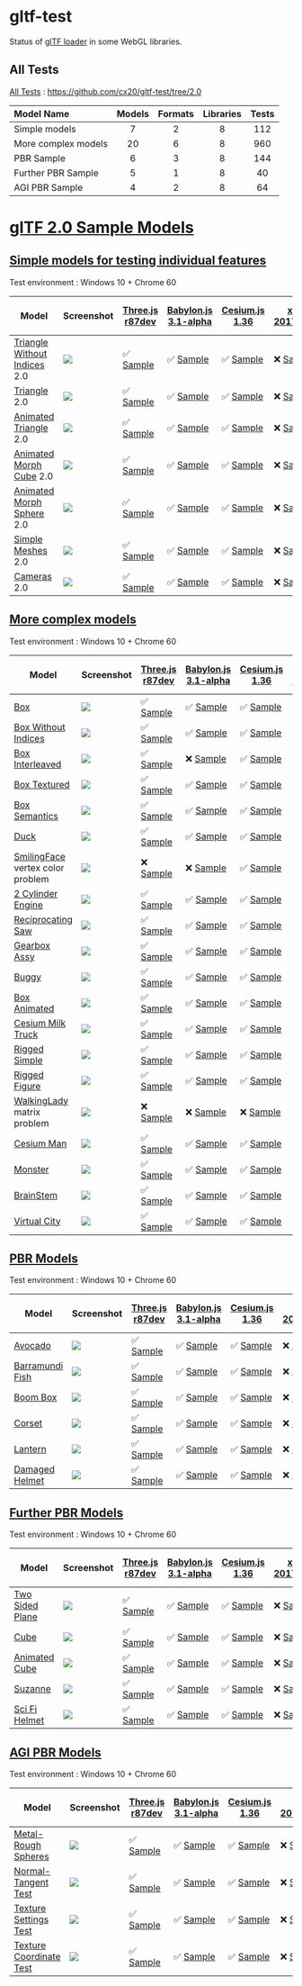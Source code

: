 # gltf-test

Status of [glTF loader](https://github.com/KhronosGroup/glTF#webgl-engines) in some WebGL libraries.

## All Tests

[All Tests]( https://cdn.rawgit.com/cx20/gltf-test/d1f6b490fb4ac1513a1e8d9ded350643cd75923c/index.html ) : https://github.com/cx20/gltf-test/tree/2.0

|Model Name           |Models  |Formats  |Libraries|Tests|
|:--------------------|:------:|:-------:|:-------:|:---:|
|Simple models        |   7    |   2     |    8    | 112 |
|More complex models  |  20    |   6     |    8    | 960 |
|PBR Sample           |   6    |   3     |    8    | 144 |
|Further PBR Sample   |   5    |   1     |    8    |  40 |
|AGI PBR Sample       |   4    |   2     |    8    |  64 |


# [glTF 2.0 Sample Models](https://github.com/KhronosGroup/glTF-Sample-Models/blob/master/2.0/README.md#gltf-20-sample-models)

## [Simple models for testing individual features](https://github.com/KhronosGroup/glTF-Sample-Models/blob/master/2.0/README.md#simple-models-for-testing-individual-features)

Test environment : Windows 10 + Chrome 60

|Model                                                                 |Screenshot                                                          |[Three.js r87dev](https://github.com/mrdoob/three.js/tree/dev/examples/js/loaders/GLTF2Loader.js)                                                                                                             |[Babylon.js 3.1-alpha](https://github.com/BabylonJS/Babylon.js/tree/master/loaders/src/glTF)                                                                                                                          |[Cesium.js 1.36](https://github.com/AnalyticalGraphicsInc/cesium/)                                                                                                                                                     |[xeogl 2017.04.24](https://github.com/xeolabs/xeogl/tree/master/src/models/gltf)                                                                                                             |[GLBoost r2dev](https://github.com/emadurandal/GLBoost/blob/master/src/js/middle_level/loader/GLTFLoader.js)                                                                                                  |[Grimoire.js 2017.07.31](https://github.com/GrimoireGL/grimoirejs-gltf)                                                                                                                                          |[minimal-gltf-loader 2017.07.31](https://github.com/shrekshao/minimal-gltf-loader/blob/master/src/)                                                                                                        |
|----------------------------------------------------------------------|--------------------------------------------------------------------|--------------------------------------------------------------------------------------------------------------------------------------------------------------------------------------------------------------|----------------------------------------------------------------------------------------------------------------------------------------------------------------------------------------------------------------------|-----------------------------------------------------------------------------------------------------------------------------------------------------------------------------------------------------------------------|---------------------------------------------------------------------------------------------------------------------------------------------------------------------------------------------|--------------------------------------------------------------------------------------------------------------------------------------------------------------------------------------------------------------|-----------------------------------------------------------------------------------------------------------------------------------------------------------------------------------------------------------------|-----------------------------------------------------------------------------------------------------------------------------------------------------------------------------------------------------------|
|[Triangle Without Indices](tutorialModels/TriangleWithoutIndices) 2.0 |![](tutorialModels/TriangleWithoutIndices/screenshot/screenshot.png)|:white_check_mark: [Sample](https://cdn.rawgit.com/cx20/gltf-test/d1f6b490fb4ac1513a1e8d9ded350643cd75923c/examples/threejs/index.html?category=tutorialModels&model=TriangleWithoutIndices&scale=1&type=glTF)|:white_check_mark: [Sample](https://cdn.rawgit.com/cx20/gltf-test/d1f6b490fb4ac1513a1e8d9ded350643cd75923c/examples/babylonjs/index.html?category=tutorialModels&model=TriangleWithoutIndices&scale=1&type=glTF)      |:white_check_mark: [Sample](https://cdn.rawgit.com/cx20/gltf-test/d1f6b490fb4ac1513a1e8d9ded350643cd75923c/examples/cesium/index.html?category=tutorialModels&model=TriangleWithoutIndices&scale=1&type=glTF)          |:x: [Sample](https://cdn.rawgit.com/cx20/gltf-test/d1f6b490fb4ac1513a1e8d9ded350643cd75923c/examples/xeogl/index.html?category=tutorialModels&model=TriangleWithoutIndices&scale=1&type=glTF)|:x: [Sample](https://cdn.rawgit.com/cx20/gltf-test/d1f6b490fb4ac1513a1e8d9ded350643cd75923c/examples/glboost/index.html?category=tutorialModels&model=TriangleWithoutIndices&scale=1&type=glTF)               |:white_check_mark: [Sample](https://cdn.rawgit.com/cx20/gltf-test/d1f6b490fb4ac1513a1e8d9ded350643cd75923c/examples/grimoiregl/index.html?category=tutorialModels&model=TriangleWithoutIndices&scale=1&type=glTF)|:x: [Sample](https://cdn.rawgit.com/cx20/gltf-test/d1f6b490fb4ac1513a1e8d9ded350643cd75923c/examples/minimal-gltf-loader/index.html?category=tutorialModels&model=TriangleWithoutIndices&scale=1&type=glTF)|
|[Triangle](tutorialModels/Triangle) 2.0                               |![](tutorialModels/Triangle/screenshot/screenshot.png)              |:white_check_mark: [Sample](https://cdn.rawgit.com/cx20/gltf-test/d1f6b490fb4ac1513a1e8d9ded350643cd75923c/examples/threejs/index.html?category=tutorialModels&model=Triangle&scale=1&type=glTF)              |:white_check_mark: [Sample](https://cdn.rawgit.com/cx20/gltf-test/d1f6b490fb4ac1513a1e8d9ded350643cd75923c/examples/babylonjs/index.html?category=tutorialModels&model=Triangle&scale=1&type=glTF)                    |:white_check_mark: [Sample](https://cdn.rawgit.com/cx20/gltf-test/d1f6b490fb4ac1513a1e8d9ded350643cd75923c/examples/cesium/index.html?category=tutorialModels&model=Triangle&scale=1&type=glTF)                        |:x: [Sample](https://cdn.rawgit.com/cx20/gltf-test/d1f6b490fb4ac1513a1e8d9ded350643cd75923c/examples/xeogl/index.html?category=tutorialModels&model=Triangle&scale=1&type=glTF)              |:x: [Sample](https://cdn.rawgit.com/cx20/gltf-test/d1f6b490fb4ac1513a1e8d9ded350643cd75923c/examples/glboost/index.html?category=tutorialModels&model=Triangle&scale=1&type=glTF)                             |:white_check_mark: [Sample](https://cdn.rawgit.com/cx20/gltf-test/d1f6b490fb4ac1513a1e8d9ded350643cd75923c/examples/grimoiregl/index.html?category=tutorialModels&model=Triangle&scale=1&type=glTF)              |:x: [Sample](https://cdn.rawgit.com/cx20/gltf-test/d1f6b490fb4ac1513a1e8d9ded350643cd75923c/examples/minimal-gltf-loader/index.html?category=tutorialModels&model=Triangle&scale=1&type=glTF)              |
|[Animated Triangle](tutorialModels/AnimatedTriangle) 2.0              |![](tutorialModels/AnimatedTriangle/screenshot/screenshot.gif)      |:white_check_mark: [Sample](https://cdn.rawgit.com/cx20/gltf-test/d1f6b490fb4ac1513a1e8d9ded350643cd75923c/examples/threejs/index.html?category=tutorialModels&model=AnimatedTriangle&scale=1&type=glTF)      |:white_check_mark: [Sample](https://cdn.rawgit.com/cx20/gltf-test/d1f6b490fb4ac1513a1e8d9ded350643cd75923c/examples/babylonjs/index.html?category=tutorialModels&model=AnimatedTriangle&scale=1&type=glTF)            |:white_check_mark: [Sample](https://cdn.rawgit.com/cx20/gltf-test/d1f6b490fb4ac1513a1e8d9ded350643cd75923c/examples/cesium/index.html?category=tutorialModels&model=AnimatedTriangle&scale=1&type=glTF)                |:x: [Sample](https://cdn.rawgit.com/cx20/gltf-test/d1f6b490fb4ac1513a1e8d9ded350643cd75923c/examples/xeogl/index.html?category=tutorialModels&model=AnimatedTriangle&scale=1&type=glTF)      |:x: [Sample](https://cdn.rawgit.com/cx20/gltf-test/d1f6b490fb4ac1513a1e8d9ded350643cd75923c/examples/glboost/index.html?category=tutorialModels&model=AnimatedTriangle&scale=1&type=glTF)                     |:white_check_mark: [Sample](https://cdn.rawgit.com/cx20/gltf-test/d1f6b490fb4ac1513a1e8d9ded350643cd75923c/examples/grimoiregl/index.html?category=tutorialModels&model=AnimatedTriangle&scale=1&type=glTF)      |:x: [Sample](https://cdn.rawgit.com/cx20/gltf-test/d1f6b490fb4ac1513a1e8d9ded350643cd75923c/examples/minimal-gltf-loader/index.html?category=tutorialModels&model=AnimatedTriangle&scale=1&type=glTF)      |
|[Animated Morph Cube](tutorialModels/AnimatedMorphCube) 2.0           |![](tutorialModels/AnimatedMorphCube/screenshot/screenshot.gif)     |:white_check_mark: [Sample](https://cdn.rawgit.com/cx20/gltf-test/d1f6b490fb4ac1513a1e8d9ded350643cd75923c/examples/threejs/index.html?category=tutorialModels&model=AnimatedMorphCube&scale=1&type=glTF)     |:white_check_mark: [Sample](https://cdn.rawgit.com/cx20/gltf-test/d1f6b490fb4ac1513a1e8d9ded350643cd75923c/examples/babylonjs/index.html?category=tutorialModels&model=AnimatedMorphCube&scale=1&type=glTF)           |:white_check_mark: [Sample](https://cdn.rawgit.com/cx20/gltf-test/d1f6b490fb4ac1513a1e8d9ded350643cd75923c/examples/cesium/index.html?category=tutorialModels&model=AnimatedMorphCube&scale=1&type=glTF)               |:x: [Sample](https://cdn.rawgit.com/cx20/gltf-test/d1f6b490fb4ac1513a1e8d9ded350643cd75923c/examples/xeogl/index.html?category=tutorialModels&model=AnimatedMorphCube&scale=1&type=glTF)     |:x: [Sample](https://cdn.rawgit.com/cx20/gltf-test/d1f6b490fb4ac1513a1e8d9ded350643cd75923c/examples/glboost/index.html?category=tutorialModels&model=AnimatedMorphCube&scale=1&type=glTF)                    |:x: [Sample](https://cdn.rawgit.com/cx20/gltf-test/d1f6b490fb4ac1513a1e8d9ded350643cd75923c/examples/grimoiregl/index.html?category=tutorialModels&model=AnimatedMorphCube&scale=1&type=glTF)                    |:x: [Sample](https://cdn.rawgit.com/cx20/gltf-test/d1f6b490fb4ac1513a1e8d9ded350643cd75923c/examples/minimal-gltf-loader/index.html?category=tutorialModels&model=AnimatedMorphCube&scale=1&type=glTF)     |
|[Animated Morph Sphere](tutorialModels/AnimatedMorphSphere) 2.0       |![](tutorialModels/AnimatedMorphSphere/screenshot/screenshot.gif)   |:white_check_mark: [Sample](https://cdn.rawgit.com/cx20/gltf-test/d1f6b490fb4ac1513a1e8d9ded350643cd75923c/examples/threejs/index.html?category=tutorialModels&model=AnimatedMorphSphere&scale=1&type=glTF)   |:white_check_mark: [Sample](https://cdn.rawgit.com/cx20/gltf-test/d1f6b490fb4ac1513a1e8d9ded350643cd75923c/examples/babylonjs/index.html?category=tutorialModels&model=AnimatedMorphSphere&scale=1&type=glTF)         |:white_check_mark: [Sample](https://cdn.rawgit.com/cx20/gltf-test/d1f6b490fb4ac1513a1e8d9ded350643cd75923c/examples/cesium/index.html?category=tutorialModels&model=AnimatedMorphSphere&scale=1&type=glTF)             |:x: [Sample](https://cdn.rawgit.com/cx20/gltf-test/d1f6b490fb4ac1513a1e8d9ded350643cd75923c/examples/xeogl/index.html?category=tutorialModels&model=AnimatedMorphSphere&scale=1&type=glTF)   |:x: [Sample](https://cdn.rawgit.com/cx20/gltf-test/d1f6b490fb4ac1513a1e8d9ded350643cd75923c/examples/glboost/index.html?category=tutorialModels&model=AnimatedMorphSphere&scale=1&type=glTF)                  |:x: [Sample](https://cdn.rawgit.com/cx20/gltf-test/d1f6b490fb4ac1513a1e8d9ded350643cd75923c/examples/grimoiregl/index.html?category=tutorialModels&model=AnimatedMorphSphere&scale=1&type=glTF)                  |:x: [Sample](https://cdn.rawgit.com/cx20/gltf-test/d1f6b490fb4ac1513a1e8d9ded350643cd75923c/examples/minimal-gltf-loader/index.html?category=tutorialModels&model=AnimatedMorphSphere&scale=1&type=glTF)   |
|[Simple Meshes](tutorialModels/SimpleMeshes) 2.0                      |![](tutorialModels/SimpleMeshes/screenshot/screenshot.png)          |:white_check_mark: [Sample](https://cdn.rawgit.com/cx20/gltf-test/d1f6b490fb4ac1513a1e8d9ded350643cd75923c/examples/threejs/index.html?category=tutorialModels&model=SimpleMeshes&scale=1&type=glTF)          |:white_check_mark: [Sample](https://cdn.rawgit.com/cx20/gltf-test/d1f6b490fb4ac1513a1e8d9ded350643cd75923c/examples/babylonjs/index.html?category=tutorialModels&model=SimpleMeshes&scale=1&type=glTF)                |:white_check_mark: [Sample](https://cdn.rawgit.com/cx20/gltf-test/d1f6b490fb4ac1513a1e8d9ded350643cd75923c/examples/cesium/index.html?category=tutorialModels&model=SimpleMeshes&scale=1&type=glTF)                    |:x: [Sample](https://cdn.rawgit.com/cx20/gltf-test/d1f6b490fb4ac1513a1e8d9ded350643cd75923c/examples/xeogl/index.html?category=tutorialModels&model=SimpleMeshes&scale=1&type=glTF)          |:x: [Sample](https://cdn.rawgit.com/cx20/gltf-test/d1f6b490fb4ac1513a1e8d9ded350643cd75923c/examples/glboost/index.html?category=tutorialModels&model=SimpleMeshes&scale=1&type=glTF)                         |:white_check_mark: [Sample](https://cdn.rawgit.com/cx20/gltf-test/d1f6b490fb4ac1513a1e8d9ded350643cd75923c/examples/grimoiregl/index.html?category=tutorialModels&model=SimpleMeshes&scale=1&type=glTF)          |:x: [Sample](https://cdn.rawgit.com/cx20/gltf-test/d1f6b490fb4ac1513a1e8d9ded350643cd75923c/examples/minimal-gltf-loader/index.html?category=tutorialModels&model=SimpleMeshes&scale=1&type=glTF)          |
|[Cameras](tutorialModels/Cameras) 2.0                                 |![](tutorialModels/Cameras/screenshot/screenshot.png)               |:white_check_mark: [Sample](https://cdn.rawgit.com/cx20/gltf-test/d1f6b490fb4ac1513a1e8d9ded350643cd75923c/examples/threejs/index.html?category=tutorialModels&model=Cameras&scale=1&type=glTF)               |:white_check_mark: [Sample](https://cdn.rawgit.com/cx20/gltf-test/d1f6b490fb4ac1513a1e8d9ded350643cd75923c/examples/babylonjs/index.html?category=tutorialModels&model=Cameras&scale=1&type=glTF)                     |:white_check_mark: [Sample](https://cdn.rawgit.com/cx20/gltf-test/d1f6b490fb4ac1513a1e8d9ded350643cd75923c/examples/cesium/index.html?category=tutorialModels&model=Cameras&scale=1&type=glTF)                         |:x: [Sample](https://cdn.rawgit.com/cx20/gltf-test/d1f6b490fb4ac1513a1e8d9ded350643cd75923c/examples/xeogl/index.html?category=tutorialModels&model=Cameras&scale=1&type=glTF)               |:x: [Sample](https://cdn.rawgit.com/cx20/gltf-test/d1f6b490fb4ac1513a1e8d9ded350643cd75923c/examples/glboost/index.html?category=tutorialModels&model=Cameras&scale=1&type=glTF)                              |:white_check_mark: [Sample](https://cdn.rawgit.com/cx20/gltf-test/d1f6b490fb4ac1513a1e8d9ded350643cd75923c/examples/grimoiregl/index.html?category=tutorialModels&model=Cameras&scale=1&type=glTF)               |:x: [Sample](https://cdn.rawgit.com/cx20/gltf-test/d1f6b490fb4ac1513a1e8d9ded350643cd75923c/examples/minimal-gltf-loader/index.html?category=tutorialModels&model=Cameras&scale=1&type=glTF)               |


## [More complex models](https://github.com/KhronosGroup/glTF-Sample-Models/blob/master/2.0/README.md#more-complex-models)

Test environment : Windows 10 + Chrome 60

|Model                                                 |Screenshot                                                    |[Three.js r87dev](https://github.com/mrdoob/three.js/tree/dev/examples/js/loaders/GLTF2Loader.js)                                                                           |[Babylon.js 3.1-alpha](https://github.com/BabylonJS/Babylon.js/tree/master/loaders/src/glTF)                                                                                                    |[Cesium.js 1.36](https://github.com/AnalyticalGraphicsInc/cesium/)                                                                                             |[xeogl 2017.04.24](https://github.com/xeolabs/xeogl/tree/master/src/models/gltf)                                                                                             |[GLBoost r2dev](https://github.com/emadurandal/GLBoost/blob/master/src/js/middle_level/loader/GLTFLoader.js)                                                                     |[Grimoire.js 2017.07.31](https://github.com/GrimoireGL/grimoirejs-gltf)                                                                                                             |[minimal-gltf-loader 2017.07.31](https://github.com/shrekshao/minimal-gltf-loader/blob/master/src/)                                                                                          |
|------------------------------------------------------|--------------------------------------------------------------|----------------------------------------------------------------------------------------------------------------------------------------------------------------------------|------------------------------------------------------------------------------------------------------------------------------------------------------------------------------------------------|---------------------------------------------------------------------------------------------------------------------------------------------------------------|-----------------------------------------------------------------------------------------------------------------------------------------------------------------------------|---------------------------------------------------------------------------------------------------------------------------------------------------------------------------------|------------------------------------------------------------------------------------------------------------------------------------------------------------------------------------|---------------------------------------------------------------------------------------------------------------------------------------------------------------------------------------------|
|[Box](sampleModels/Box)                               |![](sampleModels/Box/screenshot/screenshot.png)               |:white_check_mark: [Sample](https://cdn.rawgit.com/cx20/gltf-test/d1f6b490fb4ac1513a1e8d9ded350643cd75923c/examples/threejs/index.html?model=Box&scale=1)                   |:white_check_mark: [Sample](https://cdn.rawgit.com/cx20/gltf-test/d1f6b490fb4ac1513a1e8d9ded350643cd75923c/examples/babylonjs/index.html?model=Box&scale=1)                                     |:white_check_mark: [Sample](https://cdn.rawgit.com/cx20/gltf-test/d1f6b490fb4ac1513a1e8d9ded350643cd75923c/examples/cesium/index.html?model=Box)               |:x: [Sample](https://cdn.rawgit.com/cx20/gltf-test/d1f6b490fb4ac1513a1e8d9ded350643cd75923c/examples/xeogl/index.html?model=Box&scale=1)                                     |:x: [Sample](https://cdn.rawgit.com/cx20/gltf-test/d1f6b490fb4ac1513a1e8d9ded350643cd75923c/examples/glboost/index.html?model=Box&scale=1)                                       |:white_check_mark: [Sample](https://cdn.rawgit.com/cx20/gltf-test/d1f6b490fb4ac1513a1e8d9ded350643cd75923c/examples/grimoiregl/index.html?model=Box&scale=1)                        |:white_check_mark: [Sample](https://cdn.rawgit.com/cx20/gltf-test/d1f6b490fb4ac1513a1e8d9ded350643cd75923c/examples/minimal-gltf-loader/index.html?model=Box&scale=1)                        |
|[Box Without Indices](sampleModels/BoxWithoutIndices) |![](sampleModels/BoxWithoutIndices/screenshot/screenshot.png) |:white_check_mark: [Sample](https://cdn.rawgit.com/cx20/gltf-test/d1f6b490fb4ac1513a1e8d9ded350643cd75923c/examples/threejs/index.html?model=BoxWithoutIndices&scale=1)     |:white_check_mark: [Sample](https://cdn.rawgit.com/cx20/gltf-test/d1f6b490fb4ac1513a1e8d9ded350643cd75923c/examples/babylonjs/index.html?model=BoxWithoutIndices&scale=1)                       |:white_check_mark: [Sample](https://cdn.rawgit.com/cx20/gltf-test/d1f6b490fb4ac1513a1e8d9ded350643cd75923c/examples/cesium/index.html?model=BoxWithoutIndices) |:x: [Sample](https://cdn.rawgit.com/cx20/gltf-test/d1f6b490fb4ac1513a1e8d9ded350643cd75923c/examples/xeogl/index.html?model=BoxWithoutIndices&scale=1)                       |:x: [Sample](https://cdn.rawgit.com/cx20/gltf-test/d1f6b490fb4ac1513a1e8d9ded350643cd75923c/examples/glboost/index.html?model=BoxWithoutIndices&scale=1)                         |:white_check_mark: [Sample](https://cdn.rawgit.com/cx20/gltf-test/d1f6b490fb4ac1513a1e8d9ded350643cd75923c/examples/grimoiregl/index.html?model=BoxWithoutIndices&scale=1)          |:white_check_mark: [Sample](https://cdn.rawgit.com/cx20/gltf-test/d1f6b490fb4ac1513a1e8d9ded350643cd75923c/examples/minimal-gltf-loader/index.html?model=BoxWithoutIndices&scale=1)          |
|[Box Interleaved](sampleModels/BoxInterleaved)        |![](sampleModels/BoxInterleaved/screenshot/screenshot.png)    |:white_check_mark: [Sample](https://cdn.rawgit.com/cx20/gltf-test/d1f6b490fb4ac1513a1e8d9ded350643cd75923c/examples/threejs/index.html?model=BoxInterleaved&scale=1)        |:x: [Sample](https://cdn.rawgit.com/cx20/gltf-test/d1f6b490fb4ac1513a1e8d9ded350643cd75923c/examples/babylonjs/index.html?model=BoxInterleaved&scale=1)                                         |:white_check_mark: [Sample](https://cdn.rawgit.com/cx20/gltf-test/d1f6b490fb4ac1513a1e8d9ded350643cd75923c/examples/cesium/index.html?model=BoxInterleaved)    |:x: [Sample](https://cdn.rawgit.com/cx20/gltf-test/d1f6b490fb4ac1513a1e8d9ded350643cd75923c/examples/xeogl/index.html?model=BoxInterleaved&scale=1)                          |:x: [Sample](https://cdn.rawgit.com/cx20/gltf-test/d1f6b490fb4ac1513a1e8d9ded350643cd75923c/examples/glboost/index.html?model=BoxInterleaved&scale=1)                            |:x: [Sample](https://cdn.rawgit.com/cx20/gltf-test/d1f6b490fb4ac1513a1e8d9ded350643cd75923c/examples/grimoiregl/index.html?model=BoxInterleaved&scale=1)                            |:white_check_mark: [Sample](https://cdn.rawgit.com/cx20/gltf-test/d1f6b490fb4ac1513a1e8d9ded350643cd75923c/examples/minimal-gltf-loader/index.html?model=BoxInterleaved&scale=1)             |
|[Box Textured](sampleModels/BoxTextured)              |![](sampleModels/BoxTextured/screenshot/screenshot.png)       |:white_check_mark: [Sample](https://cdn.rawgit.com/cx20/gltf-test/d1f6b490fb4ac1513a1e8d9ded350643cd75923c/examples/threejs/index.html?model=BoxTextured&scale=1)           |:white_check_mark: [Sample](https://cdn.rawgit.com/cx20/gltf-test/d1f6b490fb4ac1513a1e8d9ded350643cd75923c/examples/babylonjs/index.html?model=BoxTextured&scale=1)                             |:white_check_mark: [Sample](https://cdn.rawgit.com/cx20/gltf-test/d1f6b490fb4ac1513a1e8d9ded350643cd75923c/examples/cesium/index.html?model=BoxTextured)       |:x: [Sample](https://cdn.rawgit.com/cx20/gltf-test/d1f6b490fb4ac1513a1e8d9ded350643cd75923c/examples/xeogl/index.html?model=BoxTextured&scale=1)                             |:x: [Sample](https://cdn.rawgit.com/cx20/gltf-test/d1f6b490fb4ac1513a1e8d9ded350643cd75923c/examples/glboost/index.html?model=BoxTextured&scale=1)                               |:white_check_mark: [Sample](https://cdn.rawgit.com/cx20/gltf-test/d1f6b490fb4ac1513a1e8d9ded350643cd75923c/examples/grimoiregl/index.html?model=BoxTextured&scale=1)                |:white_check_mark: [Sample](https://cdn.rawgit.com/cx20/gltf-test/d1f6b490fb4ac1513a1e8d9ded350643cd75923c/examples/minimal-gltf-loader/index.html?model=BoxTextured&scale=1)                |
|[Box Semantics](sampleModels/BoxSemantics)            |![](sampleModels/BoxSemantics/screenshot/screenshot.png)      |:white_check_mark: [Sample](https://cdn.rawgit.com/cx20/gltf-test/d1f6b490fb4ac1513a1e8d9ded350643cd75923c/examples/threejs/index.html?model=BoxSemantics&scale=1)          |:white_check_mark: [Sample](https://cdn.rawgit.com/cx20/gltf-test/d1f6b490fb4ac1513a1e8d9ded350643cd75923c/examples/babylonjs/index.html?model=BoxSemantics&scale=1)                            |:white_check_mark: [Sample](https://cdn.rawgit.com/cx20/gltf-test/d1f6b490fb4ac1513a1e8d9ded350643cd75923c/examples/cesium/index.html?model=BoxSemantics)      |:x: [Sample](https://cdn.rawgit.com/cx20/gltf-test/d1f6b490fb4ac1513a1e8d9ded350643cd75923c/examples/xeogl/index.html?model=BoxSemantics&scale=1)                            |:x: [Sample](https://cdn.rawgit.com/cx20/gltf-test/d1f6b490fb4ac1513a1e8d9ded350643cd75923c/examples/glboost/index.html?model=BoxSemantics&scale=1)                              |:white_check_mark: [Sample](https://cdn.rawgit.com/cx20/gltf-test/d1f6b490fb4ac1513a1e8d9ded350643cd75923c/examples/grimoiregl/index.html?model=BoxSemantics&scale=1)               |:white_check_mark: [Sample](https://cdn.rawgit.com/cx20/gltf-test/d1f6b490fb4ac1513a1e8d9ded350643cd75923c/examples/minimal-gltf-loader/index.html?model=BoxSemantics&scale=1)               |
|[Duck](sampleModels/Duck)                             |![](sampleModels/Duck/screenshot/screenshot.png)              |:white_check_mark: [Sample](https://cdn.rawgit.com/cx20/gltf-test/d1f6b490fb4ac1513a1e8d9ded350643cd75923c/examples/threejs/index.html?model=Duck&scale=1)                  |:white_check_mark: [Sample](https://cdn.rawgit.com/cx20/gltf-test/d1f6b490fb4ac1513a1e8d9ded350643cd75923c/examples/babylonjs/index.html?model=Duck&scale=1)                                    |:white_check_mark: [Sample](https://cdn.rawgit.com/cx20/gltf-test/d1f6b490fb4ac1513a1e8d9ded350643cd75923c/examples/cesium/index.html?model=Duck)              |:x: [Sample](https://cdn.rawgit.com/cx20/gltf-test/d1f6b490fb4ac1513a1e8d9ded350643cd75923c/examples/xeogl/index.html?model=Duck&scale=1)                                    |:x: [Sample](https://cdn.rawgit.com/cx20/gltf-test/d1f6b490fb4ac1513a1e8d9ded350643cd75923c/examples/glboost/index.html?model=Duck&scale=1)                                      |:white_check_mark: [Sample](https://cdn.rawgit.com/cx20/gltf-test/d1f6b490fb4ac1513a1e8d9ded350643cd75923c/examples/grimoiregl/index.html?model=Duck&scale=1)                       |:white_check_mark: [Sample](https://cdn.rawgit.com/cx20/gltf-test/d1f6b490fb4ac1513a1e8d9ded350643cd75923c/examples/minimal-gltf-loader/index.html?model=Duck&scale=1)                       |
|[SmilingFace](sampleModels/SmilingFace) vertex color problem|![](sampleModels/SmilingFace/screenshot/screenshot.png) |:x: [Sample](https://cdn.rawgit.com/cx20/gltf-test/d1f6b490fb4ac1513a1e8d9ded350643cd75923c/examples/threejs/index.html?model=SmilingFace&scale=1.0)                        |:x: [Sample](https://cdn.rawgit.com/cx20/gltf-test/d1f6b490fb4ac1513a1e8d9ded350643cd75923c/examples/babylonjs/index.html?model=SmilingFace&scale=1.0)                                          |:white_check_mark: [Sample](https://cdn.rawgit.com/cx20/gltf-test/d1f6b490fb4ac1513a1e8d9ded350643cd75923c/examples/cesium/index.html?model=SmilingFace)       |:x: [Sample](https://cdn.rawgit.com/cx20/gltf-test/d1f6b490fb4ac1513a1e8d9ded350643cd75923c/examples/xeogl/index.html?model=SmilingFace&scale=1.0)                           |:x: [Sample](https://cdn.rawgit.com/cx20/gltf-test/d1f6b490fb4ac1513a1e8d9ded350643cd75923c/examples/glboost/index.html?model=SmilingFace&scale=1.0)                             |:white_check_mark: [Sample](https://cdn.rawgit.com/cx20/gltf-test/d1f6b490fb4ac1513a1e8d9ded350643cd75923c/examples/grimoiregl/index.html?model=SmilingFace&scale=1.0)              |:white_check_mark: [Sample](https://cdn.rawgit.com/cx20/gltf-test/d1f6b490fb4ac1513a1e8d9ded350643cd75923c/examples/minimal-gltf-loader/index.html?model=SmilingFace&scale=1.0)              |
|[2 Cylinder Engine](sampleModels/2CylinderEngine)     |![](sampleModels/2CylinderEngine/screenshot/screenshot.png)   |:white_check_mark: [Sample](https://cdn.rawgit.com/cx20/gltf-test/d1f6b490fb4ac1513a1e8d9ded350643cd75923c/examples/threejs/index.html?model=2CylinderEngine&scale=0.005)   |:white_check_mark: [Sample](https://cdn.rawgit.com/cx20/gltf-test/d1f6b490fb4ac1513a1e8d9ded350643cd75923c/examples/babylonjs/index.html?model=2CylinderEngine&scale=0.005)                     |:white_check_mark: [Sample](https://cdn.rawgit.com/cx20/gltf-test/d1f6b490fb4ac1513a1e8d9ded350643cd75923c/examples/cesium/index.html?model=2CylinderEngine)   |:x: [Sample](https://cdn.rawgit.com/cx20/gltf-test/d1f6b490fb4ac1513a1e8d9ded350643cd75923c/examples/xeogl/index.html?model=2CylinderEngine&scale=0.005)                     |:x: [Sample](https://cdn.rawgit.com/cx20/gltf-test/d1f6b490fb4ac1513a1e8d9ded350643cd75923c/examples/glboost/index.html?model=2CylinderEngine&scale=0.005)                       |:white_check_mark: [Sample](https://cdn.rawgit.com/cx20/gltf-test/d1f6b490fb4ac1513a1e8d9ded350643cd75923c/examples/grimoiregl/index.html?model=2CylinderEngine&scale=0.005)        |:white_check_mark: [Sample](https://cdn.rawgit.com/cx20/gltf-test/d1f6b490fb4ac1513a1e8d9ded350643cd75923c/examples/minimal-gltf-loader/index.html?model=2CylinderEngine&scale=0.005)        |
|[Reciprocating Saw](sampleModels/ReciprocatingSaw)    |![](sampleModels/ReciprocatingSaw/screenshot/screenshot.png)  |:white_check_mark: [Sample](https://cdn.rawgit.com/cx20/gltf-test/d1f6b490fb4ac1513a1e8d9ded350643cd75923c/examples/threejs/index.html?model=ReciprocatingSaw&scale=0.01)   |:white_check_mark: [Sample](https://cdn.rawgit.com/cx20/gltf-test/d1f6b490fb4ac1513a1e8d9ded350643cd75923c/examples/babylonjs/index.html?model=ReciprocatingSaw&scale=0.01)                     |:white_check_mark: [Sample](https://cdn.rawgit.com/cx20/gltf-test/d1f6b490fb4ac1513a1e8d9ded350643cd75923c/examples/cesium/index.html?model=ReciprocatingSaw)  |:x: [Sample](https://cdn.rawgit.com/cx20/gltf-test/d1f6b490fb4ac1513a1e8d9ded350643cd75923c/examples/xeogl/index.html?model=ReciprocatingSaw&scale=0.01)                     |:x: [Sample](https://cdn.rawgit.com/cx20/gltf-test/d1f6b490fb4ac1513a1e8d9ded350643cd75923c/examples/glboost/index.html?model=ReciprocatingSaw&scale=0.01)                       |:white_check_mark: [Sample](https://cdn.rawgit.com/cx20/gltf-test/d1f6b490fb4ac1513a1e8d9ded350643cd75923c/examples/grimoiregl/index.html?model=ReciprocatingSaw&scale=0.01)        |:white_check_mark: [Sample](https://cdn.rawgit.com/cx20/gltf-test/d1f6b490fb4ac1513a1e8d9ded350643cd75923c/examples/minimal-gltf-loader/index.html?model=ReciprocatingSaw&scale=0.01)        |
|[Gearbox Assy](sampleModels/GearboxAssy)              |![](sampleModels/GearboxAssy/screenshot/screenshot.png)       |:white_check_mark: [Sample](https://cdn.rawgit.com/cx20/gltf-test/d1f6b490fb4ac1513a1e8d9ded350643cd75923c/examples/threejs/index.html?model=GearboxAssy&scale=1)           |:white_check_mark: [Sample](https://cdn.rawgit.com/cx20/gltf-test/d1f6b490fb4ac1513a1e8d9ded350643cd75923c/examples/babylonjs/index.html?model=GearboxAssy&scale=1)                             |:white_check_mark: [Sample](https://cdn.rawgit.com/cx20/gltf-test/d1f6b490fb4ac1513a1e8d9ded350643cd75923c/examples/cesium/index.html?model=GearboxAssy)       |:x: [Sample](https://cdn.rawgit.com/cx20/gltf-test/d1f6b490fb4ac1513a1e8d9ded350643cd75923c/examples/xeogl/index.html?model=GearboxAssy&scale=1)                             |:x: [Sample](https://cdn.rawgit.com/cx20/gltf-test/d1f6b490fb4ac1513a1e8d9ded350643cd75923c/examples/glboost/index.html?model=GearboxAssy&scale=1)                               |:white_check_mark: [Sample](https://cdn.rawgit.com/cx20/gltf-test/d1f6b490fb4ac1513a1e8d9ded350643cd75923c/examples/grimoiregl/index.html?model=GearboxAssy&scale=1)                |:white_check_mark: [Sample](https://cdn.rawgit.com/cx20/gltf-test/d1f6b490fb4ac1513a1e8d9ded350643cd75923c/examples/minimal-gltf-loader/index.html?model=GearboxAssy&scale=1)                |
|[Buggy](sampleModels/Buggy)                           |![](sampleModels/Buggy/screenshot/screenshot.png)             |:white_check_mark: [Sample](https://cdn.rawgit.com/cx20/gltf-test/d1f6b490fb4ac1513a1e8d9ded350643cd75923c/examples/threejs/index.html?model=Buggy&scale=0.02)              |:white_check_mark: [Sample](https://cdn.rawgit.com/cx20/gltf-test/d1f6b490fb4ac1513a1e8d9ded350643cd75923c/examples/babylonjs/index.html?model=Buggy&scale=0.02)                                |:white_check_mark: [Sample](https://cdn.rawgit.com/cx20/gltf-test/d1f6b490fb4ac1513a1e8d9ded350643cd75923c/examples/cesium/index.html?model=Buggy)             |:x: [Sample](https://cdn.rawgit.com/cx20/gltf-test/d1f6b490fb4ac1513a1e8d9ded350643cd75923c/examples/xeogl/index.html?model=Buggy&scale=0.02)                                |:x: [Sample](https://cdn.rawgit.com/cx20/gltf-test/d1f6b490fb4ac1513a1e8d9ded350643cd75923c/examples/glboost/index.html?model=Buggy&scale=0.02)                                  |:x: [Sample](https://cdn.rawgit.com/cx20/gltf-test/d1f6b490fb4ac1513a1e8d9ded350643cd75923c/examples/grimoiregl/index.html?model=Buggy&scale=0.02)                                  |:white_check_mark: [Sample](https://cdn.rawgit.com/cx20/gltf-test/d1f6b490fb4ac1513a1e8d9ded350643cd75923c/examples/minimal-gltf-loader/index.html?model=Buggy&scale=0.02)                   |
|[Box Animated](sampleModels/BoxAnimated)              |![](sampleModels/BoxAnimated/screenshot/screenshot.gif)       |:white_check_mark: [Sample](https://cdn.rawgit.com/cx20/gltf-test/d1f6b490fb4ac1513a1e8d9ded350643cd75923c/examples/threejs/index.html?model=BoxAnimated&scale=0.5)         |:white_check_mark: [Sample](https://cdn.rawgit.com/cx20/gltf-test/d1f6b490fb4ac1513a1e8d9ded350643cd75923c/examples/babylonjs/index.html?model=BoxAnimated&scale=0.5)                           |:white_check_mark: [Sample](https://cdn.rawgit.com/cx20/gltf-test/d1f6b490fb4ac1513a1e8d9ded350643cd75923c/examples/cesium/index.html?model=BoxAnimated)       |:x: [Sample](https://cdn.rawgit.com/cx20/gltf-test/d1f6b490fb4ac1513a1e8d9ded350643cd75923c/examples/xeogl/index.html?model=BoxAnimated&scale=0.5)                           |:x: [Sample](https://cdn.rawgit.com/cx20/gltf-test/d1f6b490fb4ac1513a1e8d9ded350643cd75923c/examples/glboost/index.html?model=BoxAnimated&scale=0.5)                             |:white_check_mark: [Sample](https://cdn.rawgit.com/cx20/gltf-test/d1f6b490fb4ac1513a1e8d9ded350643cd75923c/examples/grimoiregl/index.html?model=BoxAnimated&scale=0.5)              |:x: [Sample](https://cdn.rawgit.com/cx20/gltf-test/d1f6b490fb4ac1513a1e8d9ded350643cd75923c/examples/minimal-gltf-loader/index.html?model=BoxAnimated&scale=0.5)                             |
|[Cesium Milk Truck](sampleModels/CesiumMilkTruck)     |![](sampleModels/CesiumMilkTruck/screenshot/screenshot.gif)   |:white_check_mark: [Sample](https://cdn.rawgit.com/cx20/gltf-test/d1f6b490fb4ac1513a1e8d9ded350643cd75923c/examples/threejs/index.html?model=CesiumMilkTruck&scale=0.5)     |:white_check_mark: [Sample](https://cdn.rawgit.com/cx20/gltf-test/d1f6b490fb4ac1513a1e8d9ded350643cd75923c/examples/babylonjs/index.html?model=CesiumMilkTruck&scale=0.5)                       |:white_check_mark: [Sample](https://cdn.rawgit.com/cx20/gltf-test/d1f6b490fb4ac1513a1e8d9ded350643cd75923c/examples/cesium/index.html?model=CesiumMilkTruck)   |:x: [Sample](https://cdn.rawgit.com/cx20/gltf-test/d1f6b490fb4ac1513a1e8d9ded350643cd75923c/examples/xeogl/index.html?model=CesiumMilkTruck&scale=0.5)                       |:x: [Sample](https://cdn.rawgit.com/cx20/gltf-test/d1f6b490fb4ac1513a1e8d9ded350643cd75923c/examples/glboost/index.html?model=CesiumMilkTruck&scale=0.5)                         |:white_check_mark: [Sample](https://cdn.rawgit.com/cx20/gltf-test/d1f6b490fb4ac1513a1e8d9ded350643cd75923c/examples/grimoiregl/index.html?model=CesiumMilkTruck&scale=0.5)          |:x: [Sample](https://cdn.rawgit.com/cx20/gltf-test/d1f6b490fb4ac1513a1e8d9ded350643cd75923c/examples/minimal-gltf-loader/index.html?model=CesiumMilkTruck&scale=0.5)                         |
|[Rigged Simple](sampleModels/RiggedSimple)            |![](sampleModels/RiggedSimple/screenshot/screenshot.gif)      |:white_check_mark: [Sample](https://cdn.rawgit.com/cx20/gltf-test/d1f6b490fb4ac1513a1e8d9ded350643cd75923c/examples/threejs/index.html?model=RiggedSimple&scale=0.2)        |:white_check_mark: [Sample](https://cdn.rawgit.com/cx20/gltf-test/d1f6b490fb4ac1513a1e8d9ded350643cd75923c/examples/babylonjs/index.html?model=RiggedSimple&scale=0.2)                          |:white_check_mark: [Sample](https://cdn.rawgit.com/cx20/gltf-test/d1f6b490fb4ac1513a1e8d9ded350643cd75923c/examples/cesium/index.html?model=RiggedSimple)      |:x: [Sample](https://cdn.rawgit.com/cx20/gltf-test/d1f6b490fb4ac1513a1e8d9ded350643cd75923c/examples/xeogl/index.html?model=RiggedSimple&scale=0.2)                          |:x: [Sample](https://cdn.rawgit.com/cx20/gltf-test/d1f6b490fb4ac1513a1e8d9ded350643cd75923c/examples/glboost/index.html?model=RiggedSimple&scale=0.2)                            |:white_check_mark: [Sample](https://cdn.rawgit.com/cx20/gltf-test/d1f6b490fb4ac1513a1e8d9ded350643cd75923c/examples/grimoiregl/index.html?model=RiggedSimple&scale=0.2)             |:x: [Sample](https://cdn.rawgit.com/cx20/gltf-test/d1f6b490fb4ac1513a1e8d9ded350643cd75923c/examples/minimal-gltf-loader/index.html?model=RiggedSimple&scale=0.2)                            |
|[Rigged Figure](sampleModels/RiggedFigure)            |![](sampleModels/RiggedFigure/screenshot/screenshot.gif)      |:white_check_mark: [Sample](https://cdn.rawgit.com/cx20/gltf-test/d1f6b490fb4ac1513a1e8d9ded350643cd75923c/examples/threejs/index.html?model=RiggedFigure&scale=1)          |:white_check_mark: [Sample](https://cdn.rawgit.com/cx20/gltf-test/d1f6b490fb4ac1513a1e8d9ded350643cd75923c/examples/babylonjs/index.html?model=RiggedFigure&scale=1)                            |:white_check_mark: [Sample](https://cdn.rawgit.com/cx20/gltf-test/d1f6b490fb4ac1513a1e8d9ded350643cd75923c/examples/cesium/index.html?model=RiggedFigure)      |:x: [Sample](https://cdn.rawgit.com/cx20/gltf-test/d1f6b490fb4ac1513a1e8d9ded350643cd75923c/examples/xeogl/index.html?model=RiggedFigure&scale=1)                            |:x: [Sample](https://cdn.rawgit.com/cx20/gltf-test/d1f6b490fb4ac1513a1e8d9ded350643cd75923c/examples/glboost/index.html?model=RiggedFigure&scale=1)                              |:white_check_mark: [Sample](https://cdn.rawgit.com/cx20/gltf-test/d1f6b490fb4ac1513a1e8d9ded350643cd75923c/examples/grimoiregl/index.html?model=RiggedFigure&scale=1)               |:x: [Sample](https://cdn.rawgit.com/cx20/gltf-test/d1f6b490fb4ac1513a1e8d9ded350643cd75923c/examples/minimal-gltf-loader/index.html?model=RiggedFigure&scale=1)                              |
|[WalkingLady](sampleModels/WalkingLady) matrix problem|![](sampleModels/WalkingLady/screenshot/screenshot.gif)       |:x: [Sample](https://cdn.rawgit.com/cx20/gltf-test/d1f6b490fb4ac1513a1e8d9ded350643cd75923c/examples/threejs/index.html?model=WalkingLady&scale=1)                          |:x: [Sample](https://cdn.rawgit.com/cx20/gltf-test/d1f6b490fb4ac1513a1e8d9ded350643cd75923c/examples/babylonjs/index.html?model=WalkingLady&scale=1)                                            |:x: [Sample](https://cdn.rawgit.com/cx20/gltf-test/d1f6b490fb4ac1513a1e8d9ded350643cd75923c/examples/cesium/index.html?model=WalkingLady)                      |:x: [Sample](https://cdn.rawgit.com/cx20/gltf-test/d1f6b490fb4ac1513a1e8d9ded350643cd75923c/examples/xeogl/index.html?model=WalkingLady&scale=1)                             |:x: [Sample](https://cdn.rawgit.com/cx20/gltf-test/d1f6b490fb4ac1513a1e8d9ded350643cd75923c/examples/glboost/index.html?model=WalkingLady&scale=1)                               |:x: [Sample](https://cdn.rawgit.com/cx20/gltf-test/d1f6b490fb4ac1513a1e8d9ded350643cd75923c/examples/grimoiregl/index.html?model=WalkingLady&scale=1)                               |:x: [Sample](https://cdn.rawgit.com/cx20/gltf-test/d1f6b490fb4ac1513a1e8d9ded350643cd75923c/examples/minimal-gltf-loader/index.html?model=WalkingLady&scale=1)                               |
|[Cesium Man](sampleModels/CesiumMan)                  |![](sampleModels/CesiumMan/screenshot/screenshot.gif)         |:white_check_mark: [Sample](https://cdn.rawgit.com/cx20/gltf-test/d1f6b490fb4ac1513a1e8d9ded350643cd75923c/examples/threejs/index.html?model=CesiumMan&scale=1)             |:white_check_mark: [Sample](https://cdn.rawgit.com/cx20/gltf-test/d1f6b490fb4ac1513a1e8d9ded350643cd75923c/examples/babylonjs/index.html?model=CesiumMan&scale=1)                               |:white_check_mark: [Sample](https://cdn.rawgit.com/cx20/gltf-test/d1f6b490fb4ac1513a1e8d9ded350643cd75923c/examples/cesium/index.html?model=CesiumMan)         |:x: [Sample](https://cdn.rawgit.com/cx20/gltf-test/d1f6b490fb4ac1513a1e8d9ded350643cd75923c/examples/xeogl/index.html?model=CesiumMan&scale=1)                               |:x: [Sample](https://cdn.rawgit.com/cx20/gltf-test/d1f6b490fb4ac1513a1e8d9ded350643cd75923c/examples/glboost/index.html?model=CesiumMan&scale=1)                                 |:white_check_mark: [Sample](https://cdn.rawgit.com/cx20/gltf-test/d1f6b490fb4ac1513a1e8d9ded350643cd75923c/examples/grimoiregl/index.html?model=CesiumMan&scale=1)                  |:x: [Sample](https://cdn.rawgit.com/cx20/gltf-test/d1f6b490fb4ac1513a1e8d9ded350643cd75923c/examples/minimal-gltf-loader/index.html?model=CesiumMan&scale=1)                                 |
|[Monster](sampleModels/Monster)                       |![](sampleModels/Monster/screenshot/screenshot.gif)           |:white_check_mark: [Sample](https://cdn.rawgit.com/cx20/gltf-test/d1f6b490fb4ac1513a1e8d9ded350643cd75923c/examples/threejs/index.html?model=Monster&scale=0.05)            |:white_check_mark: [Sample](https://cdn.rawgit.com/cx20/gltf-test/d1f6b490fb4ac1513a1e8d9ded350643cd75923c/examples/babylonjs/index.html?model=Monster&scale=0.05)                              |:white_check_mark: [Sample](https://cdn.rawgit.com/cx20/gltf-test/d1f6b490fb4ac1513a1e8d9ded350643cd75923c/examples/cesium/index.html?model=Monster)           |:x: [Sample](https://cdn.rawgit.com/cx20/gltf-test/d1f6b490fb4ac1513a1e8d9ded350643cd75923c/examples/xeogl/index.html?model=Monster&scale=0.05)                              |:x: [Sample](https://cdn.rawgit.com/cx20/gltf-test/d1f6b490fb4ac1513a1e8d9ded350643cd75923c/examples/glboost/index.html?model=Monster&scale=0.05)                                |:white_check_mark: [Sample](https://cdn.rawgit.com/cx20/gltf-test/d1f6b490fb4ac1513a1e8d9ded350643cd75923c/examples/grimoiregl/index.html?model=Monster&scale=0.05)                 |:x: [Sample](https://cdn.rawgit.com/cx20/gltf-test/d1f6b490fb4ac1513a1e8d9ded350643cd75923c/examples/minimal-gltf-loader/index.html?model=Monster&scale=0.05)                                |
|[BrainStem](sampleModels/BrainStem)                   |![](sampleModels/BrainStem/screenshot/screenshot.gif)         |:white_check_mark: [Sample](https://cdn.rawgit.com/cx20/gltf-test/d1f6b490fb4ac1513a1e8d9ded350643cd75923c/examples/threejs/index.html?model=BrainStem&scale=1)             |:white_check_mark: [Sample](https://cdn.rawgit.com/cx20/gltf-test/d1f6b490fb4ac1513a1e8d9ded350643cd75923c/examples/babylonjs/index.html?model=BrainStem&scale=1)                               |:white_check_mark: [Sample](https://cdn.rawgit.com/cx20/gltf-test/d1f6b490fb4ac1513a1e8d9ded350643cd75923c/examples/cesium/index.html?model=BrainStem)         |:x: [Sample](https://cdn.rawgit.com/cx20/gltf-test/d1f6b490fb4ac1513a1e8d9ded350643cd75923c/examples/xeogl/index.html?model=BrainStem&scale=1)                               |:x: [Sample](https://cdn.rawgit.com/cx20/gltf-test/d1f6b490fb4ac1513a1e8d9ded350643cd75923c/examples/glboost/index.html?model=BrainStem&scale=1)                                 |:white_check_mark: [Sample](https://cdn.rawgit.com/cx20/gltf-test/d1f6b490fb4ac1513a1e8d9ded350643cd75923c/examples/grimoiregl/index.html?model=BrainStem&scale=1)                  |:x: [Sample](https://cdn.rawgit.com/cx20/gltf-test/d1f6b490fb4ac1513a1e8d9ded350643cd75923c/examples/minimal-gltf-loader/index.html?model=BrainStem&scale=1)                                 |
|[Virtual City](sampleModels/VC)                       |![](sampleModels/VC/screenshot/screenshot.gif)                |:white_check_mark: [Sample](https://cdn.rawgit.com/cx20/gltf-test/d1f6b490fb4ac1513a1e8d9ded350643cd75923c/examples/threejs/index.html?model=VC&scale=0.2)                  |:white_check_mark: [Sample](https://cdn.rawgit.com/cx20/gltf-test/d1f6b490fb4ac1513a1e8d9ded350643cd75923c/examples/babylonjs/index.html?model=VC&scale=0.2)                                    |:white_check_mark: [Sample](https://cdn.rawgit.com/cx20/gltf-test/d1f6b490fb4ac1513a1e8d9ded350643cd75923c/examples/cesium/index.html?model=VC)                |:x: [Sample](https://cdn.rawgit.com/cx20/gltf-test/d1f6b490fb4ac1513a1e8d9ded350643cd75923c/examples/xeogl/index.html?model=VC&scale=0.2)                                    |:x: [Sample](https://cdn.rawgit.com/cx20/gltf-test/d1f6b490fb4ac1513a1e8d9ded350643cd75923c/examples/glboost/index.html?model=VC&scale=0.2)                                      |:white_check_mark: [Sample](https://cdn.rawgit.com/cx20/gltf-test/d1f6b490fb4ac1513a1e8d9ded350643cd75923c/examples/grimoiregl/index.html?model=VC&scale=0.2)                       |:x: [Sample](https://cdn.rawgit.com/cx20/gltf-test/d1f6b490fb4ac1513a1e8d9ded350643cd75923c/examples/minimal-gltf-loader/index.html?model=VC&scale=0.2)                                      |

## [PBR Models](https://github.com/KhronosGroup/glTF-Sample-Models/blob/master/2.0/README.md#pbr-models)

Test environment : Windows 10 + Chrome 60

|Model                                                                 |Screenshot                                                          |[Three.js r87dev](https://github.com/mrdoob/three.js/tree/dev/examples/js/loaders/GLTF2Loader.js)                                                                                                             |[Babylon.js 3.1-alpha](https://github.com/BabylonJS/Babylon.js/tree/master/loaders/src/glTF)                                                                                                                          |[Cesium.js 1.36](https://github.com/AnalyticalGraphicsInc/cesium/)                                                                                                                                      |[xeogl 2017.04.24](https://github.com/xeolabs/xeogl/tree/master/src/models/gltf)                                                                                                             |[GLBoost r2dev](https://github.com/emadurandal/GLBoost/blob/master/src/js/middle_level/loader/GLTFLoader.js)                                                                                                  |[Grimoire.js 2017.07.31](https://github.com/GrimoireGL/grimoirejs-gltf)                                                                                                                                   |[minimal-gltf-loader 2017.07.31](https://github.com/shrekshao/minimal-gltf-loader/blob/master/src/)                                                                                                                |
|----------------------------------------------------------------------|--------------------------------------------------------------------|--------------------------------------------------------------------------------------------------------------------------------------------------------------------------------------------------------------|----------------------------------------------------------------------------------------------------------------------------------------------------------------------------------------------------------------------|--------------------------------------------------------------------------------------------------------------------------------------------------------------------------------------------------------|---------------------------------------------------------------------------------------------------------------------------------------------------------------------------------------------|--------------------------------------------------------------------------------------------------------------------------------------------------------------------------------------------------------------|----------------------------------------------------------------------------------------------------------------------------------------------------------------------------------------------------------|-------------------------------------------------------------------------------------------------------------------------------------------------------------------------------------------------------------------|
|[Avocado](tutorialModels/Avocado)                                     |![](tutorialModels/Avocado/screenshot/screenshot.jpg)               |:white_check_mark: [Sample](https://cdn.rawgit.com/cx20/gltf-test/d1f6b490fb4ac1513a1e8d9ded350643cd75923c/examples/threejs/index.html?model=Avocado&scale=30.0)                                              |:white_check_mark: [Sample](https://cdn.rawgit.com/cx20/gltf-test/d1f6b490fb4ac1513a1e8d9ded350643cd75923c/examples/babylonjs/index.html?model=Avocado&scale=30.0)                                                    |:white_check_mark: [Sample](https://cdn.rawgit.com/cx20/gltf-test/d1f6b490fb4ac1513a1e8d9ded350643cd75923c/examples/cesium/index.html?model=Avocado)                                                    |:x: [Sample](https://cdn.rawgit.com/cx20/gltf-test/d1f6b490fb4ac1513a1e8d9ded350643cd75923c/examples/xeogl/index.html?model=Avocado&scale=30.0)                                              |:x: [Sample](https://cdn.rawgit.com/cx20/gltf-test/d1f6b490fb4ac1513a1e8d9ded350643cd75923c/examples/glboost/index.html?model=Avocado&scale=30.0)                                                             |:white_check_mark: [Sample](https://cdn.rawgit.com/cx20/gltf-test/d1f6b490fb4ac1513a1e8d9ded350643cd75923c/examples/grimoiregl/index.html?model=Avocado&scale=30.0)                                       |:white_check_mark: [Sample](https://cdn.rawgit.com/cx20/gltf-test/d1f6b490fb4ac1513a1e8d9ded350643cd75923c/examples/minimal-gltf-loader/index.html?model=Avocado&scale=30.0)                                       |
|[Barramundi Fish](tutorialModels/BarramundiFish)                      |![](tutorialModels/BarramundiFish/screenshot/screenshot.jpg)        |:white_check_mark: [Sample](https://cdn.rawgit.com/cx20/gltf-test/d1f6b490fb4ac1513a1e8d9ded350643cd75923c/examples/threejs/index.html?model=BarramundiFish&scale=5.0)                                        |:white_check_mark: [Sample](https://cdn.rawgit.com/cx20/gltf-test/d1f6b490fb4ac1513a1e8d9ded350643cd75923c/examples/babylonjs/index.html?model=BarramundiFish&scale=5.0)                                              |:white_check_mark: [Sample](https://cdn.rawgit.com/cx20/gltf-test/d1f6b490fb4ac1513a1e8d9ded350643cd75923c/examples/cesium/index.html?model=BarramundiFish)                                             |:x: [Sample](https://cdn.rawgit.com/cx20/gltf-test/d1f6b490fb4ac1513a1e8d9ded350643cd75923c/examples/xeogl/index.html?model=BarramundiFish&scale=5.0)                                        |:x: [Sample](https://cdn.rawgit.com/cx20/gltf-test/d1f6b490fb4ac1513a1e8d9ded350643cd75923c/examples/glboost/index.html?model=BarramundiFish&scale=5.0)                                                       |:white_check_mark: [Sample](https://cdn.rawgit.com/cx20/gltf-test/d1f6b490fb4ac1513a1e8d9ded350643cd75923c/examples/grimoiregl/index.html?model=BarramundiFish&scale=5.0)                                 |:white_check_mark: [Sample](https://cdn.rawgit.com/cx20/gltf-test/d1f6b490fb4ac1513a1e8d9ded350643cd75923c/examples/minimal-gltf-loader/index.html?model=BarramundiFish&scale=5.0)                                 |
|[Boom Box](tutorialModels/BoomBox)                                    |![](tutorialModels/BoomBox/screenshot/screenshot.jpg)               |:white_check_mark: [Sample](https://cdn.rawgit.com/cx20/gltf-test/d1f6b490fb4ac1513a1e8d9ded350643cd75923c/examples/threejs/index.html?category=tutorialModels&model=BoomBox&scale=80.0&type=glTF)            |:white_check_mark: [Sample](https://cdn.rawgit.com/cx20/gltf-test/d1f6b490fb4ac1513a1e8d9ded350643cd75923c/examples/babylonjs/index.html?category=tutorialModels&model=BoomBox&scale=80.0&type=glTF)                  |:white_check_mark: [Sample](https://cdn.rawgit.com/cx20/gltf-test/d1f6b490fb4ac1513a1e8d9ded350643cd75923c/examples/cesium/index.html?category=tutorialModels&model=BoomBox&scale=80.0&type=glTF)       |:x: [Sample](https://cdn.rawgit.com/cx20/gltf-test/d1f6b490fb4ac1513a1e8d9ded350643cd75923c/examples/xeogl/index.html?category=tutorialModels&model=BoomBox&scale=80.0&type=glTF)            |:x: [Sample](https://cdn.rawgit.com/cx20/gltf-test/d1f6b490fb4ac1513a1e8d9ded350643cd75923c/examples/glboost/index.html?category=tutorialModels&model=BoomBox&scale=80.0&type=glTF)                           |:white_check_mark: [Sample](https://cdn.rawgit.com/cx20/gltf-test/d1f6b490fb4ac1513a1e8d9ded350643cd75923c/examples/grimoiregl/index.html?category=tutorialModels&model=BoomBox&scale=80.0&type=glTF)     |:white_check_mark: [Sample](https://cdn.rawgit.com/cx20/gltf-test/d1f6b490fb4ac1513a1e8d9ded350643cd75923c/examples/minimal-gltf-loader/index.html?category=tutorialModels&model=BoomBox&scale=80.0&type=glTF)     |
|[Corset](tutorialModels/Corset)                                       |![](tutorialModels/Corset/screenshot/screenshot.jpg)                |:white_check_mark: [Sample](https://cdn.rawgit.com/cx20/gltf-test/d1f6b490fb4ac1513a1e8d9ded350643cd75923c/examples/threejs/index.html?category=tutorialModels&model=Corset&scale=25.0&type=glTF)             |:white_check_mark: [Sample](https://cdn.rawgit.com/cx20/gltf-test/d1f6b490fb4ac1513a1e8d9ded350643cd75923c/examples/babylonjs/index.html?category=tutorialModels&model=Corset&scale=25.0&type=glTF)                   |:white_check_mark: [Sample](https://cdn.rawgit.com/cx20/gltf-test/d1f6b490fb4ac1513a1e8d9ded350643cd75923c/examples/cesium/index.html?category=tutorialModels&model=Corset&scale=25.0&type=glTF)        |:x: [Sample](https://cdn.rawgit.com/cx20/gltf-test/d1f6b490fb4ac1513a1e8d9ded350643cd75923c/examples/xeogl/index.html?category=tutorialModels&model=Corset&scale=25.0&type=glTF)             |:x: [Sample](https://cdn.rawgit.com/cx20/gltf-test/d1f6b490fb4ac1513a1e8d9ded350643cd75923c/examples/glboost/index.html?category=tutorialModels&model=Corset&scale=25.0&type=glTF)                            |:white_check_mark: [Sample](https://cdn.rawgit.com/cx20/gltf-test/d1f6b490fb4ac1513a1e8d9ded350643cd75923c/examples/grimoiregl/index.html?category=tutorialModels&model=Corset&scale=25.0&type=glTF)      |:white_check_mark: [Sample](https://cdn.rawgit.com/cx20/gltf-test/d1f6b490fb4ac1513a1e8d9ded350643cd75923c/examples/minimal-gltf-loader/index.html?category=tutorialModels&model=Corset&scale=25.0&type=glTF)      |
|[Lantern](tutorialModels/Lantern)                                     |![](tutorialModels/Lantern/screenshot/screenshot.jpg)               |:white_check_mark: [Sample](https://cdn.rawgit.com/cx20/gltf-test/d1f6b490fb4ac1513a1e8d9ded350643cd75923c/examples/threejs/index.html?category=tutorialModels&model=Lantern&scale=0.06&type=glTF)            |:white_check_mark: [Sample](https://cdn.rawgit.com/cx20/gltf-test/d1f6b490fb4ac1513a1e8d9ded350643cd75923c/examples/babylonjs/index.html?category=tutorialModels&model=Lantern&scale=0.06&type=glTF)                  |:white_check_mark: [Sample](https://cdn.rawgit.com/cx20/gltf-test/d1f6b490fb4ac1513a1e8d9ded350643cd75923c/examples/cesium/index.html?category=tutorialModels&model=Lantern&scale=0.06&type=glTF)       |:x: [Sample](https://cdn.rawgit.com/cx20/gltf-test/d1f6b490fb4ac1513a1e8d9ded350643cd75923c/examples/xeogl/index.html?category=tutorialModels&model=Lantern&scale=0.06&type=glTF)            |:x: [Sample](https://cdn.rawgit.com/cx20/gltf-test/d1f6b490fb4ac1513a1e8d9ded350643cd75923c/examples/glboost/index.html?category=tutorialModels&model=Lantern&scale=0.06&type=glTF)                           |:white_check_mark: [Sample](https://cdn.rawgit.com/cx20/gltf-test/d1f6b490fb4ac1513a1e8d9ded350643cd75923c/examples/grimoiregl/index.html?category=tutorialModels&model=Lantern&scale=0.06&type=glTF)     |:white_check_mark: [Sample](https://cdn.rawgit.com/cx20/gltf-test/d1f6b490fb4ac1513a1e8d9ded350643cd75923c/examples/minimal-gltf-loader/index.html?category=tutorialModels&model=Lantern&scale=0.06&type=glTF)     |
|[Damaged Helmet](tutorialModels/DamagedHelmet)                        |![](tutorialModels/DamagedHelmet/screenshot/screenshot.png)         |:white_check_mark: [Sample](https://cdn.rawgit.com/cx20/gltf-test/d1f6b490fb4ac1513a1e8d9ded350643cd75923c/examples/threejs/index.html?category=tutorialModels&model=DamagedHelmet&scale=1.0&type=glTF)       |:white_check_mark: [Sample](https://cdn.rawgit.com/cx20/gltf-test/d1f6b490fb4ac1513a1e8d9ded350643cd75923c/examples/babylonjs/index.html?category=tutorialModels&model=DamagedHelmet&scale=1.0&type=glTF)             |:white_check_mark: [Sample](https://cdn.rawgit.com/cx20/gltf-test/d1f6b490fb4ac1513a1e8d9ded350643cd75923c/examples/cesium/index.html?category=tutorialModels&model=DamagedHelmet&scale=1.0&type=glTF)  |:x: [Sample](https://cdn.rawgit.com/cx20/gltf-test/d1f6b490fb4ac1513a1e8d9ded350643cd75923c/examples/xeogl/index.html?category=tutorialModels&model=DamagedHelmet&scale=1.0&type=glTF)       |:x: [Sample](https://cdn.rawgit.com/cx20/gltf-test/d1f6b490fb4ac1513a1e8d9ded350643cd75923c/examples/glboost/index.html?category=tutorialModels&model=DamagedHelmet&scale=1.0&type=glTF)                      |:white_check_mark: [Sample](https://cdn.rawgit.com/cx20/gltf-test/d1f6b490fb4ac1513a1e8d9ded350643cd75923c/examples/grimoiregl/index.html?category=tutorialModels&model=DamagedHelmet&scale=1.0&type=glTF)|:white_check_mark: [Sample](https://cdn.rawgit.com/cx20/gltf-test/d1f6b490fb4ac1513a1e8d9ded350643cd75923c/examples/minimal-gltf-loader/index.html?category=tutorialModels&model=DamagedHelmet&scale=1.0&type=glTF)|

## [Further PBR Models](https://github.com/KhronosGroup/glTF-Sample-Models/blob/master/2.0/README.md#further-pbr-models)

Test environment : Windows 10 + Chrome 60

|Model                                                                 |Screenshot                                                          |[Three.js r87dev](https://github.com/mrdoob/three.js/tree/dev/examples/js/loaders/GLTF2Loader.js)                                                                                                             |[Babylon.js 3.1-alpha](https://github.com/BabylonJS/Babylon.js/tree/master/loaders/src/glTF)                                                                                                                          |[Cesium.js 1.36](https://github.com/AnalyticalGraphicsInc/cesium/)                                                                                                                                      |[xeogl 2017.04.24](https://github.com/xeolabs/xeogl/tree/master/src/models/gltf)                                                                                                             |[GLBoost r2dev](https://github.com/emadurandal/GLBoost/blob/master/src/js/middle_level/loader/GLTFLoader.js)                                                                                                  |[Grimoire.js 2017.07.31](https://github.com/GrimoireGL/grimoirejs-gltf)                                                                                                                                 |[minimal-gltf-loader 2017.07.31](https://github.com/shrekshao/minimal-gltf-loader/blob/master/src/)                                                                                                                    |
|----------------------------------------------------------------------|--------------------------------------------------------------------|--------------------------------------------------------------------------------------------------------------------------------------------------------------------------------------------------------------|----------------------------------------------------------------------------------------------------------------------------------------------------------------------------------------------------------------------|--------------------------------------------------------------------------------------------------------------------------------------------------------------------------------------------------------|---------------------------------------------------------------------------------------------------------------------------------------------------------------------------------------------|--------------------------------------------------------------------------------------------------------------------------------------------------------------------------------------------------------------|--------------------------------------------------------------------------------------------------------------------------------------------------------------------------------------------------------|-----------------------------------------------------------------------------------------------------------------------------------------------------------------------------------------------------------------------|
|[Two Sided Plane](tutorialModels/TwoSidedPlane)                       |![](tutorialModels/TwoSidedPlane/screenshot/screenshot.jpg)         |:white_check_mark: [Sample](https://cdn.rawgit.com/cx20/gltf-test/d1f6b490fb4ac1513a1e8d9ded350643cd75923c/examples/threejs/index.html?category=tutorialModels&model=TwoSidedPlane&scale=1&type=glTF)         |:white_check_mark: [Sample](https://cdn.rawgit.com/cx20/gltf-test/d1f6b490fb4ac1513a1e8d9ded350643cd75923c/examples/babylonjs/index.html?category=tutorialModels&model=TwoSidedPlane&scale=1&type=glTF)               |:white_check_mark: [Sample](https://cdn.rawgit.com/cx20/gltf-test/d1f6b490fb4ac1513a1e8d9ded350643cd75923c/examples/cesium/index.html?category=tutorialModels&model=TwoSidedPlane&scale=1&type=glTF)    |:x: [Sample](https://cdn.rawgit.com/cx20/gltf-test/d1f6b490fb4ac1513a1e8d9ded350643cd75923c/examples/xeogl/index.html?category=tutorialModels&model=TwoSidedPlane&scale=1&type=glTF)         |:x: [Sample](https://cdn.rawgit.com/cx20/gltf-test/d1f6b490fb4ac1513a1e8d9ded350643cd75923c/examples/glboost/index.html?category=tutorialModels&model=TwoSidedPlane&scale=1&type=glTF)                        |:white_check_mark: [Sample](https://cdn.rawgit.com/cx20/gltf-test/d1f6b490fb4ac1513a1e8d9ded350643cd75923c/examples/grimoiregl/index.html?category=tutorialModels&model=TwoSidedPlane&scale=1&type=glTF)|:x: [Sample](https://cdn.rawgit.com/cx20/gltf-test/d1f6b490fb4ac1513a1e8d9ded350643cd75923c/examples/minimal-gltf-loader/index.html?category=tutorialModels&model=TwoSidedPlane&scale=1&type=glTF)                     |
|[Cube](tutorialModels/Cube)                                           |![](tutorialModels/Cube/screenshot/screenshot.jpg)                  |:white_check_mark: [Sample](https://cdn.rawgit.com/cx20/gltf-test/d1f6b490fb4ac1513a1e8d9ded350643cd75923c/examples/threejs/index.html?category=tutorialModels&model=Cube&scale=1&type=glTF)                  |:white_check_mark: [Sample](https://cdn.rawgit.com/cx20/gltf-test/d1f6b490fb4ac1513a1e8d9ded350643cd75923c/examples/babylonjs/index.html?category=tutorialModels&model=Cube&scale=1&type=glTF)                        |:white_check_mark: [Sample](https://cdn.rawgit.com/cx20/gltf-test/d1f6b490fb4ac1513a1e8d9ded350643cd75923c/examples/cesium/index.html?category=tutorialModels&model=Cube&scale=1&type=glTF)             |:x: [Sample](https://cdn.rawgit.com/cx20/gltf-test/d1f6b490fb4ac1513a1e8d9ded350643cd75923c/examples/xeogl/index.html?category=tutorialModels&model=Cube&scale=1&type=glTF)                  |:x: [Sample](https://cdn.rawgit.com/cx20/gltf-test/d1f6b490fb4ac1513a1e8d9ded350643cd75923c/examples/glboost/index.html?category=tutorialModels&model=Cube&scale=1&type=glTF)                                 |:white_check_mark: [Sample](https://cdn.rawgit.com/cx20/gltf-test/d1f6b490fb4ac1513a1e8d9ded350643cd75923c/examples/grimoiregl/index.html?category=tutorialModels&model=Cube&scale=1&type=glTF)         |:white_check_mark: [Sample](https://cdn.rawgit.com/cx20/gltf-test/d1f6b490fb4ac1513a1e8d9ded350643cd75923c/examples/minimal-gltf-loader/index.html?category=tutorialModels&model=Cube&scale=1&type=glTF)               |
|[Animated Cube](tutorialModels/AnimatedCube)                          |![](tutorialModels/AnimatedCube/screenshot/screenshot.gif)          |:white_check_mark: [Sample](https://cdn.rawgit.com/cx20/gltf-test/d1f6b490fb4ac1513a1e8d9ded350643cd75923c/examples/threejs/index.html?category=tutorialModels&model=AnimatedCube&scale=1&type=glTF)          |:white_check_mark: [Sample](https://cdn.rawgit.com/cx20/gltf-test/d1f6b490fb4ac1513a1e8d9ded350643cd75923c/examples/babylonjs/index.html?category=tutorialModels&model=AnimatedCube&scale=1&type=glTF)                |:white_check_mark: [Sample](https://cdn.rawgit.com/cx20/gltf-test/d1f6b490fb4ac1513a1e8d9ded350643cd75923c/examples/cesium/index.html?category=tutorialModels&model=AnimatedCube&scale=1&type=glTF)     |:x: [Sample](https://cdn.rawgit.com/cx20/gltf-test/d1f6b490fb4ac1513a1e8d9ded350643cd75923c/examples/xeogl/index.html?category=tutorialModels&model=AnimatedCube&scale=1&type=glTF)          |:x: [Sample](https://cdn.rawgit.com/cx20/gltf-test/d1f6b490fb4ac1513a1e8d9ded350643cd75923c/examples/glboost/index.html?category=tutorialModels&model=AnimatedCube&scale=1&type=glTF)                         |:white_check_mark: [Sample](https://cdn.rawgit.com/cx20/gltf-test/d1f6b490fb4ac1513a1e8d9ded350643cd75923c/examples/grimoiregl/index.html?category=tutorialModels&model=AnimatedCube&scale=1&type=glTF) |:x: [Sample](https://cdn.rawgit.com/cx20/gltf-test/d1f6b490fb4ac1513a1e8d9ded350643cd75923c/examples/minimal-gltf-loader/index.html?category=tutorialModels&model=AnimatedCube&scale=1&type=glTF)                      |
|[Suzanne](tutorialModels/Suzanne)                                     |![](tutorialModels/Suzanne/screenshot/screenshot.jpg)               |:white_check_mark: [Sample](https://cdn.rawgit.com/cx20/gltf-test/d1f6b490fb4ac1513a1e8d9ded350643cd75923c/examples/threejs/index.html?category=tutorialModels&model=Suzanne&scale=1&type=glTF)               |:white_check_mark: [Sample](https://cdn.rawgit.com/cx20/gltf-test/d1f6b490fb4ac1513a1e8d9ded350643cd75923c/examples/babylonjs/index.html?category=tutorialModels&model=Suzanne&scale=1&type=glTF)                     |:white_check_mark: [Sample](https://cdn.rawgit.com/cx20/gltf-test/d1f6b490fb4ac1513a1e8d9ded350643cd75923c/examples/cesium/index.html?category=tutorialModels&model=Suzanne&scale=1&type=glTF)          |:x: [Sample](https://cdn.rawgit.com/cx20/gltf-test/d1f6b490fb4ac1513a1e8d9ded350643cd75923c/examples/xeogl/index.html?category=tutorialModels&model=Suzanne&scale=1&type=glTF)               |:x: [Sample](https://cdn.rawgit.com/cx20/gltf-test/d1f6b490fb4ac1513a1e8d9ded350643cd75923c/examples/glboost/index.html?category=tutorialModels&model=Suzanne&scale=1&type=glTF)                              |:white_check_mark: [Sample](https://cdn.rawgit.com/cx20/gltf-test/d1f6b490fb4ac1513a1e8d9ded350643cd75923c/examples/grimoiregl/index.html?category=tutorialModels&model=Suzanne&scale=1&type=glTF)      |:white_check_mark: [Sample](https://cdn.rawgit.com/cx20/gltf-test/d1f6b490fb4ac1513a1e8d9ded350643cd75923c/examples/minimal-gltf-loader/index.html?category=tutorialModels&model=Suzanne&scale=1&type=glTF)            |
|[Sci Fi Helmet](tutorialModels/SciFiHelmet)                           |![](tutorialModels/SciFiHelmet/screenshot/screenshot.jpg)           |:white_check_mark: [Sample](https://cdn.rawgit.com/cx20/gltf-test/d1f6b490fb4ac1513a1e8d9ded350643cd75923c/examples/threejs/index.html?category=tutorialModels&model=SciFiHelmet&scale=1&type=glTF)           |:white_check_mark: [Sample](https://cdn.rawgit.com/cx20/gltf-test/d1f6b490fb4ac1513a1e8d9ded350643cd75923c/examples/babylonjs/index.html?category=tutorialModels&model=SciFiHelmet&scale=1&type=glTF)                 |:white_check_mark: [Sample](https://cdn.rawgit.com/cx20/gltf-test/d1f6b490fb4ac1513a1e8d9ded350643cd75923c/examples/cesium/index.html?category=tutorialModels&model=SciFiHelmet&scale=1&type=glTF)      |:x: [Sample](https://cdn.rawgit.com/cx20/gltf-test/d1f6b490fb4ac1513a1e8d9ded350643cd75923c/examples/xeogl/index.html?category=tutorialModels&model=SciFiHelmet&scale=1&type=glTF)           |:x: [Sample](https://cdn.rawgit.com/cx20/gltf-test/d1f6b490fb4ac1513a1e8d9ded350643cd75923c/examples/glboost/index.html?category=tutorialModels&model=SciFiHelmet&scale=1&type=glTF)                          |:white_check_mark: [Sample](https://cdn.rawgit.com/cx20/gltf-test/d1f6b490fb4ac1513a1e8d9ded350643cd75923c/examples/grimoiregl/index.html?category=tutorialModels&model=SciFiHelmet&scale=1&type=glTF)  |:white_check_mark: [Sample](https://cdn.rawgit.com/cx20/gltf-test/d1f6b490fb4ac1513a1e8d9ded350643cd75923c/examples/minimal-gltf-loader/index.html?category=tutorialModels&model=SciFiHelmet&scale=1&type=glTF)        |

## [AGI PBR Models](https://github.com/KhronosGroup/glTF-Sample-Models/tree/master/2.0/MetalRoughSpheres)

Test environment : Windows 10 + Chrome 60

|Model                                                                 |Screenshot                                                          |[Three.js r87dev](https://github.com/mrdoob/three.js/tree/dev/examples/js/loaders/GLTF2Loader.js)                                                                                                             |[Babylon.js 3.1-alpha](https://github.com/BabylonJS/Babylon.js/tree/master/loaders/src/glTF)                                                                                                                          |[Cesium.js 1.36](https://github.com/AnalyticalGraphicsInc/cesium/)                                                                                                                                              |[xeogl 2017.04.24](https://github.com/xeolabs/xeogl/tree/master/src/models/gltf)                                                                                                             |[GLBoost r2dev](https://github.com/emadurandal/GLBoost/blob/master/src/js/middle_level/loader/GLTFLoader.js)                                                                                                  |[Grimoire.js 2017.07.31](https://github.com/GrimoireGL/grimoirejs-gltf)                                                                                                                                           |[minimal-gltf-loader 2017.07.31](https://github.com/shrekshao/minimal-gltf-loader/blob/master/src/)                                                                                                                        |
|----------------------------------------------------------------------|--------------------------------------------------------------------|--------------------------------------------------------------------------------------------------------------------------------------------------------------------------------------------------------------|----------------------------------------------------------------------------------------------------------------------------------------------------------------------------------------------------------------------|----------------------------------------------------------------------------------------------------------------------------------------------------------------------------------------------------------------|---------------------------------------------------------------------------------------------------------------------------------------------------------------------------------------------|--------------------------------------------------------------------------------------------------------------------------------------------------------------------------------------------------------------|------------------------------------------------------------------------------------------------------------------------------------------------------------------------------------------------------------------|---------------------------------------------------------------------------------------------------------------------------------------------------------------------------------------------------------------------------|
|[Metal-Rough Spheres](tutorialModels/MetalRoughSpheres)               |![](tutorialModels/MetalRoughSpheres/screenshot/screenshot.png)     |:white_check_mark: [Sample](https://cdn.rawgit.com/cx20/gltf-test/d1f6b490fb4ac1513a1e8d9ded350643cd75923c/examples/threejs/index.html?category=tutorialModels&model=MetalRoughSpheres&scale=0.2&type=glTF)   |:white_check_mark: [Sample](https://cdn.rawgit.com/cx20/gltf-test/d1f6b490fb4ac1513a1e8d9ded350643cd75923c/examples/babylonjs/index.html?category=tutorialModels&model=MetalRoughSpheres&scale=0.2&type=glTF)         |:white_check_mark: [Sample](https://cdn.rawgit.com/cx20/gltf-test/d1f6b490fb4ac1513a1e8d9ded350643cd75923c/examples/cesium/index.html?category=tutorialModels&model=MetalRoughSpheres&scale=0.2&type=glTF)      |:x: [Sample](https://cdn.rawgit.com/cx20/gltf-test/d1f6b490fb4ac1513a1e8d9ded350643cd75923c/examples/xeogl/index.html?category=tutorialModels&model=MetalRoughSpheres&scale=0.2&type=glTF)   |:x: [Sample](https://cdn.rawgit.com/cx20/gltf-test/d1f6b490fb4ac1513a1e8d9ded350643cd75923c/examples/glboost/index.html?category=tutorialModels&model=MetalRoughSpheres&scale=0.2&type=glTF)                  |:white_check_mark: [Sample](https://cdn.rawgit.com/cx20/gltf-test/d1f6b490fb4ac1513a1e8d9ded350643cd75923c/examples/grimoiregl/index.html?category=tutorialModels&model=MetalRoughSpheres&scale=0.2&type=glTF)    |:x: [Sample](https://cdn.rawgit.com/cx20/gltf-test/d1f6b490fb4ac1513a1e8d9ded350643cd75923c/examples/minimal-gltf-loader/index.html?category=tutorialModels&model=MetalRoughSpheres&scale=0.2&type=glTF)                   |
|[Normal-Tangent Test](tutorialModels/NormalTangentTest)               |![](tutorialModels/NormalTangentTest/screenshot/screenshot.png)     |:white_check_mark: [Sample](https://cdn.rawgit.com/cx20/gltf-test/d1f6b490fb4ac1513a1e8d9ded350643cd75923c/examples/threejs/index.html?category=tutorialModels&model=NormalTangentTest&scale=1&type=glTF)     |:white_check_mark: [Sample](https://cdn.rawgit.com/cx20/gltf-test/d1f6b490fb4ac1513a1e8d9ded350643cd75923c/examples/babylonjs/index.html?category=tutorialModels&model=NormalTangentTest&scale=1&type=glTF)           |:white_check_mark: [Sample](https://cdn.rawgit.com/cx20/gltf-test/d1f6b490fb4ac1513a1e8d9ded350643cd75923c/examples/cesium/index.html?category=tutorialModels&model=NormalTangentTest&scale=1&type=glTF)        |:x: [Sample](https://cdn.rawgit.com/cx20/gltf-test/d1f6b490fb4ac1513a1e8d9ded350643cd75923c/examples/xeogl/index.html?category=tutorialModels&model=NormalTangentTest&scale=1&type=glTF)     |:x: [Sample](https://cdn.rawgit.com/cx20/gltf-test/d1f6b490fb4ac1513a1e8d9ded350643cd75923c/examples/glboost/index.html?category=tutorialModels&model=NormalTangentTest&scale=1&type=glTF)                    |:white_check_mark: [Sample](https://cdn.rawgit.com/cx20/gltf-test/d1f6b490fb4ac1513a1e8d9ded350643cd75923c/examples/grimoiregl/index.html?category=tutorialModels&model=NormalTangentTest&scale=1&type=glTF)      |:x: [Sample](https://cdn.rawgit.com/cx20/gltf-test/d1f6b490fb4ac1513a1e8d9ded350643cd75923c/examples/minimal-gltf-loader/index.html?category=tutorialModels&model=NormalTangentTest&scale=1&type=glTF)                     |
|[Texture Settings Test](tutorialModels/TextureSettingsTest)           |![](tutorialModels/TextureSettingsTest/screenshot/screenshot.png)   |:white_check_mark: [Sample](https://cdn.rawgit.com/cx20/gltf-test/d1f6b490fb4ac1513a1e8d9ded350643cd75923c/examples/threejs/index.html?category=tutorialModels&model=TextureSettingsTest&scale=0.2&type=glTF) |:white_check_mark: [Sample](https://cdn.rawgit.com/cx20/gltf-test/d1f6b490fb4ac1513a1e8d9ded350643cd75923c/examples/babylonjs/index.html?category=tutorialModels&model=TextureSettingsTest&scale=0.2&type=glTF)       |:white_check_mark: [Sample](https://cdn.rawgit.com/cx20/gltf-test/d1f6b490fb4ac1513a1e8d9ded350643cd75923c/examples/cesium/index.html?category=tutorialModels&model=TextureSettingsTest&scale=0.2&type=glTF)    |:x: [Sample](https://cdn.rawgit.com/cx20/gltf-test/d1f6b490fb4ac1513a1e8d9ded350643cd75923c/examples/xeogl/index.html?category=tutorialModels&model=TextureSettingsTest&scale=0.2&type=glTF) |:x: [Sample](https://cdn.rawgit.com/cx20/gltf-test/d1f6b490fb4ac1513a1e8d9ded350643cd75923c/examples/glboost/index.html?category=tutorialModels&model=TextureSettingsTest&scale=0.2&type=glTF)                |:x: [Sample](https://cdn.rawgit.com/cx20/gltf-test/d1f6b490fb4ac1513a1e8d9ded350643cd75923c/examples/grimoiregl/index.html?category=tutorialModels&model=TextureSettingsTest&scale=0.2&type=glTF)                 |:x: [Sample](https://cdn.rawgit.com/cx20/gltf-test/d1f6b490fb4ac1513a1e8d9ded350643cd75923c/examples/minimal-gltf-loader/index.html?category=tutorialModels&model=TextureSettingsTest&scale=0.2&type=glTF)                 |
|[Texture Coordinate Test](tutorialModels/TextureCoordinateTest)       |![](tutorialModels/TextureCoordinateTest/screenshot/screenshot.png) |:white_check_mark: [Sample](https://cdn.rawgit.com/cx20/gltf-test/d1f6b490fb4ac1513a1e8d9ded350643cd75923c/examples/threejs/index.html?category=tutorialModels&model=TextureCoordinateTest&scale=1.0&type=glTF)|:white_check_mark: [Sample](https://cdn.rawgit.com/cx20/gltf-test/d1f6b490fb4ac1513a1e8d9ded350643cd75923c/examples/babylonjs/index.html?category=tutorialModels&model=TextureCoordinateTest&scale=1.0&type=glTF)    |:white_check_mark: [Sample](https://cdn.rawgit.com/cx20/gltf-test/d1f6b490fb4ac1513a1e8d9ded350643cd75923c/examples/cesium/index.html?category=tutorialModels&model=TextureCoordinateTest&scale=1.0&type=glTF)  |:x: [Sample](https://cdn.rawgit.com/cx20/gltf-test/d1f6b490fb4ac1513a1e8d9ded350643cd75923c/examples/xeogl/index.html?category=tutorialModels&model=TextureCoordinateTest&scale=1.0&type=glTF)|:x: [Sample](https://cdn.rawgit.com/cx20/gltf-test/d1f6b490fb4ac1513a1e8d9ded350643cd75923c/examples/glboost/index.html?category=tutorialModels&model=TextureCoordinateTest&scale=1.0&type=glTF)             |:white_check_mark: [Sample](https://cdn.rawgit.com/cx20/gltf-test/d1f6b490fb4ac1513a1e8d9ded350643cd75923c/examples/grimoiregl/index.html?category=tutorialModels&model=TextureCoordinateTest&scale=1.0&type=glTF)|:white_check_mark: [Sample](https://cdn.rawgit.com/cx20/gltf-test/d1f6b490fb4ac1513a1e8d9ded350643cd75923c/examples/minimal-gltf-loader/index.html?category=tutorialModels&model=TextureCoordinateTest&scale=1.0&type=glTF)|

